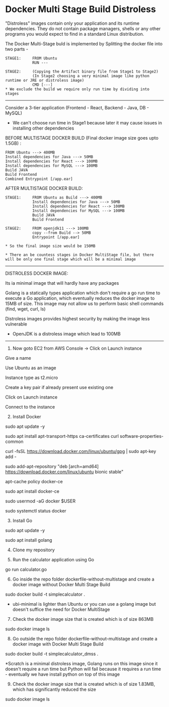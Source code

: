 # Docker Multi Stage Build Distroless

"Distroless" images contain only your application and its runtime dependencies. They do not contain package managers, shells or any other programs you would expect to find in a standard Linux distribution.

The Docker Multi-Stage buld is implemented by Splitting the docker file into two parts - 
```
STAGE1:		FROM Ubuntu
			RUN ---

STAGE2: 	(Copying the Artifact binary file from Stage1 to Stage2) 
			(In Stage2 choosing a very minimal image like python runtime or JRE or distroless image)
			CMD [---]
* We exclude the build we require only run time by dividing into stages
```
---
Consider a 3-tier application (Frontend - React, Backend - Java, DB - MySQL)

* We can't choose run time in Stage1 because later it may cause issues in installing other dependencies

BEFORE MULTISTAGE DOCKER BUILD (Final docker image size goes upto 1.5GB) :
```
FROM Ubuntu ---> 400MB
Install dependencies for Java ---> 50MB
Install dependencies for React ---> 100MB
Install dependencies for MySQL ---> 100MB
Build JAVA 
Build Frontend
Combined Entrypoint [/app.ear]			
```

AFTER MULTISTAGE DOCKER BUILD:
```
STAGE1:		FROM Ubuntu as Build ---> 400MB
			Install dependencies for Java ---> 50MB
			Install dependencies for React ---> 100MB
			Install dependencies for MySQL ---> 100MB
			Build JAVA 
			Build Frontend

STAGE2: 	FROM openjdk11 ---> 100MB
			copy --from Build --> 50MB
			Entrypoint [/app.ear] 		

* So the final image size would be 150MB

* There an be countess stages in Docker MultiStage file, but there will be only one final stage which will be a minimal image
```
-----------------------------------------------------------------------------------------------------------

DISTROLESS DOCKER IMAGE:

Its ia minimal image that will hardly have any packages

Golang is a statically types application which don't require a go run time to execute a Go application, which eventually reduces the docker image to 15MB of size. This image may not allow us to perform basic shell commands (find, wget, curl, ls)

Distroless images provides highest security by making the image less vulnerable

* OpenJDK is a distroless image which lead to 100MB 


-----------------------------------------------------------------------------------------------------------

1. Now goto EC2 from AWS Console -> Click on Launch instance

Give a name 

Use Ubuntu as an image

Instance type as t2.micro

Create a key pair if already present use existing one

Click on Launch instance

Connect to the instance


2. Install Docker

sudo apt update -y

sudo apt install apt-transport-https ca-certificates curl software-properties-common

curl -fsSL https://download.docker.com/linux/ubuntu/gpg | sudo apt-key add -

sudo add-apt-repository "deb [arch=amd64] https://download.docker.com/linux/ubuntu bionic stable"

apt-cache policy docker-ce

sudo apt install docker-ce

sudo usermod -aG docker $USER

sudo systemctl status docker 


3. Install Go

sudo apt update -y

sudo apt install golang


4. Clone my repository


5. Run the calculator application using Go

go run calculator.go


6. Go inside the repo folder dockerfile-without-multistage and create a docker image without Docker Multi Stage Build

sudo docker build -t simplecalculator .

* ubi-minimal is lighter than Ubuntu or you can use a golang image but doesn't suffice the need for Docker MultiStage


7. Check the docker image size that is created which is of size 863MB

sudo docker image ls


8. Go outside the repo folder dockerfile-without-multistage and create a docker image with Docker Multi Stage Build

sudo docker build -t simplecalculator_dmss .

*Scratch is a minimal distroless image, Golang runs on this image since it doesn't require a run time but Python will fail because it requires a run time - eventually we have install python on top of this image



9. Check the docker image size that is created which is of size 1.83MB, which has significantly reduced the size

sudo docker image ls
